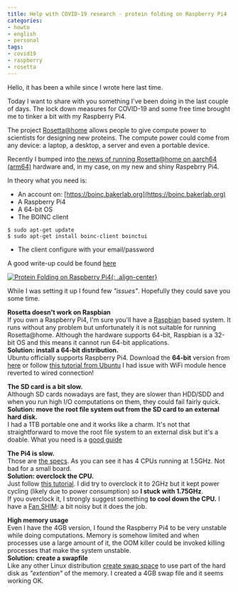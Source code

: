 ```yaml
---
title: Help with COVID-19 research - protein folding on Raspberry Pi4
categories:
- howto
- english
- personal
tags:
- covid19
- raspberry
- rosetta
---
```


Hello, it has been a while since I wrote here last time.

Today I want to share with you something I've been doing in the last couple of
days. The lock down measures for COVID-19 and some free time brought me to
tinker a bit with my Raspberry Pi4.

The project [Rosetta@home](https://boinc.bakerlab.org) allows people to give
compute power to scientists for designing new proteins. The compute power could
come from any device: a laptop, a desktop, a server and even a portable device.

Recently I bumped into [the news of running Rosetta@home on aarch64 (arm64)](
https://twitter.com/mininodes/status/1246091380507553792) hardware and,
in my case, on my new and shiny Raspebrry Pi4.

In theory what you need is:
* An account on: [https://boinc.bakerlab.org](https://boinc.bakerlab.org)
* A Raspberry Pi4
* A 64-bit OS
* The BOINC client
```
$ sudo apt-get update
$ sudo apt-get install boinc-client boinctui
```
* The client configure with your email/password

A good write-up could be found [here](
https://www.mininodes.com/how-to-run-rosettahome-on-arm-powered-devices/)

[![Protein Folding on Raspberry Pi4]({{site.url}}/assets/images/protein_folding_on_rpi4.png){: .align-center}]({{site.url}}/assets/images/protein_folding_on_rpi4.png)

While I was setting it up I found few *"issues"*. Hopefully they could save you
some time.

**Rosetta doesn't work on Raspbian**  
If you own a Raspberry Pi4, I'm sure you'll have a [Raspbian](
https://www.raspberrypi.org/downloads/raspbian/) based system. It runs without
any problem but unfortunately it is not suitable for running Rosetta@home.
Although the hardware supports 64-bit, Raspbian is a 32-bit OS and this means
it cannot run 64-bit applications.  
**Solution: install a 64-bit distribution.**  
Ubuntu officially supports Raspberry
Pi4. Download the **64-bit** version from [here](
https://ubuntu.com/download/raspberry-pi) or follow [this tutorial from
Ubuntu](https://ubuntu.com/tutorials/how-to-install-ubuntu-on-your-raspberry-pi)
I had issue with WiFi module hence reverted to wired connection!

**The SD card is a bit slow.**  
Although SD cards nowadays are fast, they are slower than HDD/SDD and when you
run high I/O computations on them, they could fail fairly quick.  
**Solution: move the root file system out from the SD card to an external hard
disk.**  
I had a 1TB portable one and it works like a charm.
It's not that straightforward to move the root file system to an external disk
but it's a doable. What you need is a [good guide](
https://www.tomshardware.com/uk/news/boot-raspberry-pi-from-usb,39782.html)

**The Pi4 is slow.**  
Those are [the specs](
https://www.raspberrypi.org/products/raspberry-pi-4-model-b/specifications/).
As you can see it has 4 CPUs running at 1.5GHz. Not bad for a small board.  
**Solution: overclock the CPU.**  
Just follow [this tutorial](
https://magpi.raspberrypi.org/articles/how-to-overclock-raspberry-pi-4).
I did try to overclock it to 2GHz but it kept power cycling (likely due to
power consumption) so **I stuck with 1.75GHz**.  
If you overclock it, I strongly suggest something **to cool down the CPU.**
I have a [Fan SHIM](https://shop.pimoroni.com/products/fan-shim): a bit noisy
but it does the job.

**High memory usage**  
Even I have the 4GB version, I found the Raspberry Pi4 to be very unstable
while doing computations. Memory is somehow limited and when processes use a
large amount of it, the OOM killer could be invoked killing processes that
make the system unstable.  
**Solution: create a swapfile**  
Like any other Linux distribution [create swap space](
https://itsfoss.com/create-swap-file-linux/) to use part of the hard disk as
_"extention"_ of the memory. I created a 4GB swap file and it seems working OK.

